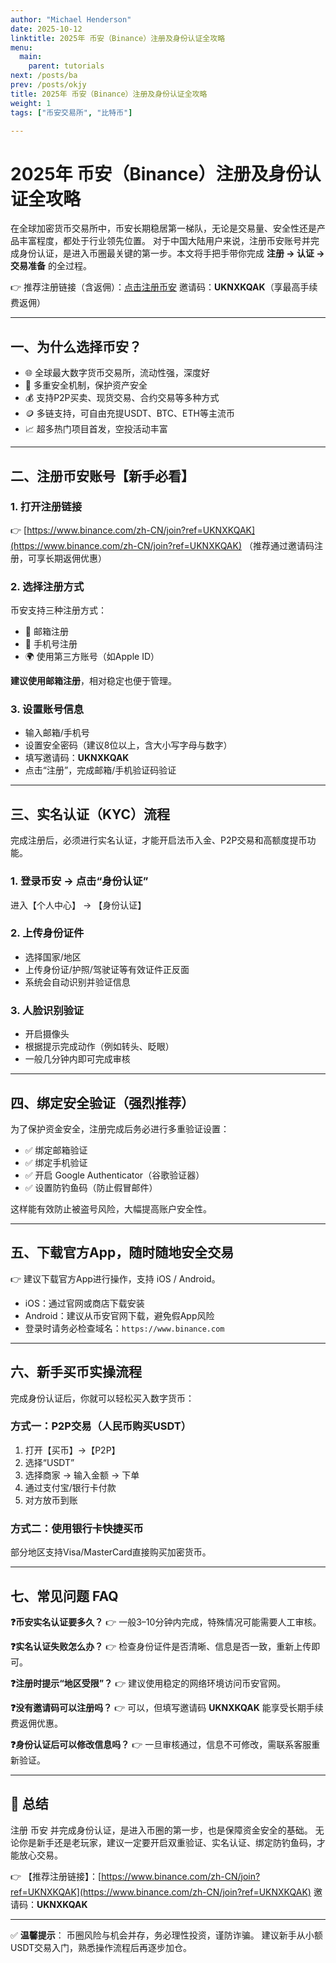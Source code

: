 ```yaml
---
author: "Michael Henderson"
date: 2025-10-12
linktitle: 2025年 币安（Binance）注册及身份认证全攻略
menu:
  main:
    parent: tutorials
next: /posts/ba
prev: /posts/okjy
title: 2025年 币安（Binance）注册及身份认证全攻略
weight: 1
tags: ["币安交易所", "比特币"]

---
```

# 2025年 币安（Binance）注册及身份认证全攻略

在全球加密货币交易所中，币安长期稳居第一梯队，无论是交易量、安全性还是产品丰富程度，都处于行业领先位置。
对于中国大陆用户来说，注册币安账号并完成身份认证，是进入币圈最关键的第一步。本文将手把手带你完成 **注册 → 认证 → 交易准备** 的全过程。

👉 推荐注册链接（含返佣）：[点击注册币安](https://www.binance.com/zh-CN/join?ref=UKNXKQAK)
邀请码：**UKNXKQAK**（享最高手续费返佣）

---

## 一、为什么选择币安？

* 🌐 全球最大数字货币交易所，流动性强，深度好
* 🔐 多重安全机制，保护资产安全
* 💰 支持P2P买卖、现货交易、合约交易等多种方式
* 🪙 多链支持，可自由充提USDT、BTC、ETH等主流币
* 📈 超多热门项目首发，空投活动丰富

---

## 二、注册币安账号【新手必看】

### 1. 打开注册链接

👉 [https://www.binance.com/zh-CN/join?ref=UKNXKQAK](https://www.binance.com/zh-CN/join?ref=UKNXKQAK)
（推荐通过邀请码注册，可享长期返佣优惠）

### 2. 选择注册方式

币安支持三种注册方式：

* 📧 邮箱注册
* 📱 手机号注册
* 🌍 使用第三方账号（如Apple ID）

**建议使用邮箱注册**，相对稳定也便于管理。

### 3. 设置账号信息

* 输入邮箱/手机号
* 设置安全密码（建议8位以上，含大小写字母与数字）
* 填写邀请码：**UKNXKQAK**
* 点击“注册”，完成邮箱/手机验证码验证

---

## 三、实名认证（KYC）流程

完成注册后，必须进行实名认证，才能开启法币入金、P2P交易和高额度提币功能。

### 1. 登录币安 → 点击“身份认证”

进入【个人中心】 → 【身份认证】

### 2. 上传身份证件

* 选择国家/地区
* 上传身份证/护照/驾驶证等有效证件正反面
* 系统会自动识别并验证信息

### 3. 人脸识别验证

* 开启摄像头
* 根据提示完成动作（例如转头、眨眼）
* 一般几分钟内即可完成审核

---

## 四、绑定安全验证（强烈推荐）

为了保护资金安全，注册完成后务必进行多重验证设置：

* ✅ 绑定邮箱验证
* ✅ 绑定手机验证
* ✅ 开启 Google Authenticator（谷歌验证器）
* ✅ 设置防钓鱼码（防止假冒邮件）

这样能有效防止被盗号风险，大幅提高账户安全性。

---

## 五、下载官方App，随时随地安全交易

👉 建议下载官方App进行操作，支持 iOS / Android。

* iOS：通过官网或商店下载安装
* Android：建议从币安官网下载，避免假App风险
* 登录时请务必检查域名：`https://www.binance.com`

---

## 六、新手买币实操流程

完成身份认证后，你就可以轻松买入数字货币：

### 方式一：P2P交易（人民币购买USDT）

1. 打开【买币】→【P2P】
2. 选择“USDT”
3. 选择商家 → 输入金额 → 下单
4. 通过支付宝/银行卡付款
5. 对方放币到账

### 方式二：使用银行卡快捷买币

部分地区支持Visa/MasterCard直接购买加密货币。

---

## 七、常见问题 FAQ

**❓币安实名认证要多久？**
👉 一般3–10分钟内完成，特殊情况可能需要人工审核。

**❓实名认证失败怎么办？**
👉 检查身份证件是否清晰、信息是否一致，重新上传即可。

**❓注册时提示“地区受限”？**
👉 建议使用稳定的网络环境访问币安官网。

**❓没有邀请码可以注册吗？**
👉 可以，但填写邀请码 **UKNXKQAK** 能享受长期手续费返佣优惠。

**❓身份认证后可以修改信息吗？**
👉 一旦审核通过，信息不可修改，需联系客服重新验证。

---

## 📌 总结

注册 币安 并完成身份认证，是进入币圈的第一步，也是保障资金安全的基础。
无论你是新手还是老玩家，建议一定要开启双重验证、实名认证、绑定防钓鱼码，才能放心交易。

👉 【推荐注册链接】：[https://www.binance.com/zh-CN/join?ref=UKNXKQAK](https://www.binance.com/zh-CN/join?ref=UKNXKQAK)
邀请码：**UKNXKQAK**

---

✅ **温馨提示**：
币圈风险与机会并存，务必理性投资，谨防诈骗。
建议新手从小额USDT交易入门，熟悉操作流程后再逐步加仓。
